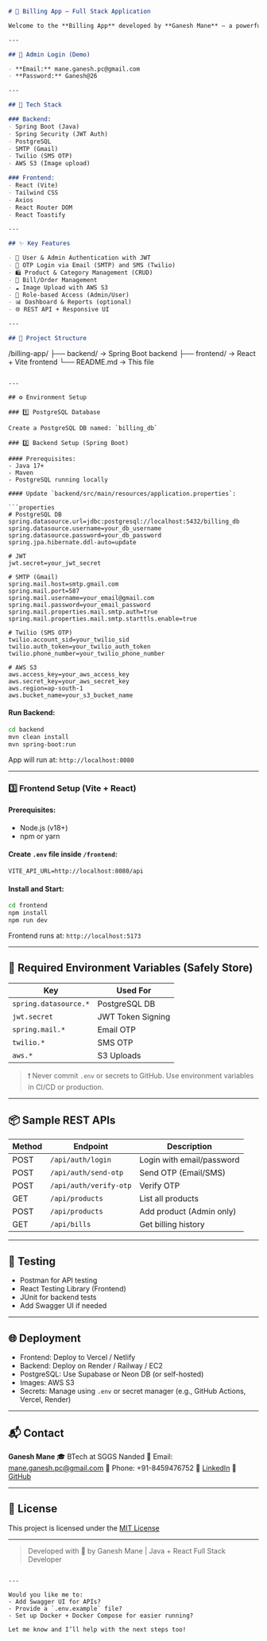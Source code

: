 
```markdown
# 🧾 Billing App — Full Stack Application

Welcome to the **Billing App** developed by **Ganesh Mane** — a powerful full-stack web application for managing bills, products, categories, image uploads, and OTP-based authentication using **Spring Boot** and **React + Vite**.

---

## 🔑 Admin Login (Demo)

- **Email:** mane.ganesh.pc@gmail.com  
- **Password:** Ganesh@26

---

## 🧠 Tech Stack

### Backend:
- Spring Boot (Java)
- Spring Security (JWT Auth)
- PostgreSQL
- SMTP (Gmail)
- Twilio (SMS OTP)
- AWS S3 (Image upload)

### Frontend:
- React (Vite)
- Tailwind CSS
- Axios
- React Router DOM
- React Toastify

---

## ✨ Key Features

- 🔐 User & Admin Authentication with JWT
- 📩 OTP Login via Email (SMTP) and SMS (Twilio)
- 🛍️ Product & Category Management (CRUD)
- 🧾 Bill/Order Management
- ☁️ Image Upload with AWS S3
- 🎯 Role-based Access (Admin/User)
- 📊 Dashboard & Reports (optional)
- 🌐 REST API + Responsive UI

---

## 🚀 Project Structure

```

/billing-app/
├── backend/        → Spring Boot backend
├── frontend/       → React + Vite frontend
└── README.md       → This file

````

---

## ⚙️ Environment Setup

### 1️⃣ PostgreSQL Database

Create a PostgreSQL DB named: `billing_db`

### 2️⃣ Backend Setup (Spring Boot)

#### Prerequisites:
- Java 17+
- Maven
- PostgreSQL running locally

#### Update `backend/src/main/resources/application.properties`:

```properties
# PostgreSQL DB
spring.datasource.url=jdbc:postgresql://localhost:5432/billing_db
spring.datasource.username=your_db_username
spring.datasource.password=your_db_password
spring.jpa.hibernate.ddl-auto=update

# JWT
jwt.secret=your_jwt_secret

# SMTP (Gmail)
spring.mail.host=smtp.gmail.com
spring.mail.port=587
spring.mail.username=your_email@gmail.com
spring.mail.password=your_email_password
spring.mail.properties.mail.smtp.auth=true
spring.mail.properties.mail.smtp.starttls.enable=true

# Twilio (SMS OTP)
twilio.account_sid=your_twilio_sid
twilio.auth_token=your_twilio_auth_token
twilio.phone_number=your_twilio_phone_number

# AWS S3
aws.access_key=your_aws_access_key
aws.secret_key=your_aws_secret_key
aws.region=ap-south-1
aws.bucket_name=your_s3_bucket_name
````

#### Run Backend:

```bash
cd backend
mvn clean install
mvn spring-boot:run
```

App will run at: `http://localhost:8080`

---

### 3️⃣ Frontend Setup (Vite + React)

#### Prerequisites:

* Node.js (v18+)
* npm or yarn

#### Create `.env` file inside `/frontend`:

```env
VITE_API_URL=http://localhost:8080/api
```

#### Install and Start:

```bash
cd frontend
npm install
npm run dev
```

Frontend runs at: `http://localhost:5173`

---

## 🔐 Required Environment Variables (Safely Store)

| Key                   | Used For          |
| --------------------- | ----------------- |
| `spring.datasource.*` | PostgreSQL DB     |
| `jwt.secret`          | JWT Token Signing |
| `spring.mail.*`       | Email OTP         |
| `twilio.*`            | SMS OTP           |
| `aws.*`               | S3 Uploads        |

> ❗ Never commit `.env` or secrets to GitHub. Use environment variables in CI/CD or production.

---

## 📦 Sample REST APIs

| Method | Endpoint               | Description               |
| ------ | ---------------------- | ------------------------- |
| POST   | `/api/auth/login`      | Login with email/password |
| POST   | `/api/auth/send-otp`   | Send OTP (Email/SMS)      |
| POST   | `/api/auth/verify-otp` | Verify OTP                |
| GET    | `/api/products`        | List all products         |
| POST   | `/api/products`        | Add product (Admin only)  |
| GET    | `/api/bills`           | Get billing history       |

---

## 🧪 Testing

* Postman for API testing
* React Testing Library (Frontend)
* JUnit for backend tests
* Add Swagger UI if needed

---

## 🌐 Deployment

* Frontend: Deploy to Vercel / Netlify
* Backend: Deploy on Render / Railway / EC2
* PostgreSQL: Use Supabase or Neon DB (or self-hosted)
* Images: AWS S3
* Secrets: Manage using `.env` or secret manager (e.g., GitHub Actions, Vercel, Render)

---

## 📬 Contact

**Ganesh Mane**
🎓 BTech at SGGS Nanded
📧 Email: [mane.ganesh.pc@gmail.com](mailto:mane.ganesh.pc@gmail.com)
📱 Phone: +91-8459476752
🔗 [LinkedIn](https://linkedin.com/in/ganeshrmane)
🐙 [GitHub](https://github.com/Ganesh-PC018)

---

## 📜 License

This project is licensed under the [MIT License](LICENSE)

---

> Developed with 💙 by Ganesh Mane | Java + React Full Stack Developer

```

---

Would you like me to:
- Add Swagger UI for APIs?
- Provide a `.env.example` file?
- Set up Docker + Docker Compose for easier running?

Let me know and I’ll help with the next steps too!
```
